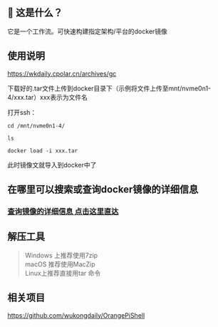 


## 🤔 这是什么？
它是一个工作流。可快速构建指定架构/平台的docker镜像

## 使用说明
https://wkdaily.cpolar.cn/archives/gc

下载好的.tar文件上传到docker目录下（示例将文件上传至mnt/nvme0n1-4/xxx.tar）xxx表示为文件名

打开ssh：
```
cd /mnt/nvme0n1-4/
```
```  
ls
```
```
docker load -i xxx.tar
```

此时镜像文就导入到docker中了

## 在哪里可以搜索或查询docker镜像的详细信息
### [查询镜像的详细信息 点击这里直达](https://docker.fxxk.dedyn.io/)

## 解压工具
> Windows 上推荐使用7zip<br>
> macOS 推荐使用MacZip<br>
> Linux上推荐直接用tar 命令

## 相关项目
https://github.com/wukongdaily/OrangePiShell

